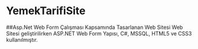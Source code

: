 # YemekTarifiSite
##Asp.Net Web Form Çalışması Kapsamında Tasarlanan Web Sitesi
Web Sitesi geliştirilirken ASP.NET Web Form Yapısı, C#, MSSQL, HTML5 ve CSS3 kullanılmıştır.
